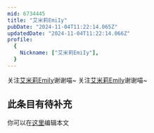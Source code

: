 ```yaml
---
mid: 6734445
title: "艾米莉EmiIy"
pubDate: "2024-11-04T11:22:14.065Z"
updatedDate: "2024-11-04T11:22:14.066Z"
profile:
  {
    Nickname: ["艾米莉EmiIy"],
  }
---
```


关注[艾米莉EmiIy](https://space.bilibili.com/6734445)谢谢喵~ 关注[艾米莉EmiIy](https://space.bilibili.com/6734445)谢谢喵~

## 此条目有待补充
你可以在[这里](https://github.com/Yuhanawa/VTuber.ICU-Content/edit/master/v/艾米莉EmiIy/index.md)编辑本文
